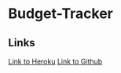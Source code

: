 # Budget-Tracker

## Links
[Link to Heroku](https://budgetttracker.herokuapp.com/)
[Link to Github](https://github.com/teresaheidt/Budget-Tracker.git)